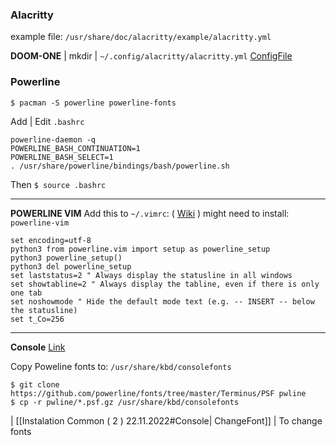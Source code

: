 ### Alacritty

example file: `/usr/share/doc/alacritty/example/alacritty.yml`

**DOOM-ONE** | mkdir |  `~/.config/alacritty/alacritty.yml`
[ConfigFile](https://gitlab.com/dwt1/dotfiles/-/blob/master/.config/alacritty/alacritty.yml)

### Powerline

```
$ pacman -S powerline powerline-fonts 
```

Add | Edit `.bashrc` 
```
powerline-daemon -q
POWERLINE_BASH_CONTINUATION=1
POWERLINE_BASH_SELECT=1
. /usr/share/powerline/bindings/bash/powerline.sh
```
Then `$ source .bashrc`

___

**POWERLINE VIM**
Add this to `~/.vimrc`: ( [Wiki](https://powerline.readthedocs.io/en/latest/troubleshooting.html#vim-issues) ) 
might need to install: `powerline-vim`
```
set encoding=utf-8
python3 from powerline.vim import setup as powerline_setup
python3 powerline_setup()
python3 del powerline_setup
set laststatus=2 " Always display the statusline in all windows
set showtabline=2 " Always display the tabline, even if there is only one tab
set noshowmode " Hide the default mode text (e.g. -- INSERT -- below the statusline)
set t_Co=256
```

___

**Console** [Link](https://phoikoi.io/2016/11/09/powerline-console.html)

Copy Poweline fonts to: `/usr/share/kbd/consolefonts`
```
$ git clone https://github.com/powerline/fonts/tree/master/Terminus/PSF pwline
$ cp -r pwline/*.psf.gz /usr/share/kbd/consolefonts
```
| [[Instalation Common ( 2 ) 22.11.2022#Console| ChangeFont]] | To change fonts